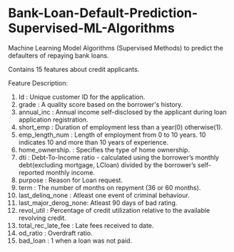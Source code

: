 # Bank-Loan-Default-Prediction-Supervised-ML-Algorithms
Machine Learning Model Algorithms (Supervised Methods) to predict the defaulters of repaying bank loans.

Contains 15 features about credit applicants.

Feature Description:

1. Id : Unique customer ID for the application.
2. grade : A quality score based on the borrower's history.
3. annual_inc : Annual income self-disclosed by the applicant during loan application registration.
4. short_emp : Duration of employment less than a year(0) otherwise(1).
5. emp_length_num : Length of employment from 0 to 10 years. 10 indicates
10 and more than 10 years of experience.
6. home_ownership. : Specifies the type of home ownership.
7. dti : Debt-To-Income ratio - calculated using the borrower’s
monthly debt(excluding mortgage, LCloan) divided by the borrower’s self-reported monthly income.
8. purpose : Reason for Loan request.
9. term : The number of months on repyment (36 or 60 months).
10. last_delinq_none : Atleast one event of criminal behaviour.
11. last_major_derog_none: Atleast 90 days of bad rating.
12. revol_util : Percentage of credit utilization relative to the
available revolving credit.
13. total_rec_late_fee : Late fees received to date.
14. od_ratio : Overdraft ratio.
15. bad_loan : 1 when a loan was not paid.
